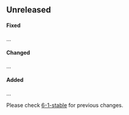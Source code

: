 ## Unreleased

#### Fixed

...

#### Changed

...

#### Added

...

Please check [6-1-stable](https://github.com/rails-sqlserver/activerecord-sqlserver-adapter/blob/6-1-stable/CHANGELOG.md) for previous changes.
